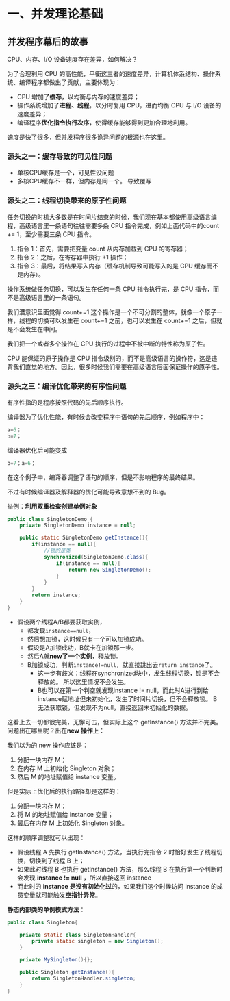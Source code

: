
# 一、并发理论基础

## 并发程序幕后的故事

CPU、内存、I/O 设备速度存在差异，如何解决？


为了合理利用 CPU 的高性能，平衡这三者的速度差异，计算机体系结构、操作系统、编译程序都做出了贡献，主要体现为：

- CPU 增加了**缓存**，以均衡与内存的速度差异；
- 操作系统增加了**进程、线程**，以分时复用 CPU，进而均衡 CPU 与 I/O 设备的速度差异；
- 编译程序**优化指令执行次序**，使得缓存能够得到更加合理地利用。


速度是快了很多，但并发程序很多诡异问题的根源也在这里。


### 源头之一：缓存导致的可见性问题

- 单核CPU缓存是一个，可见性没问题
- 多核CPU缓存不一样，但内存是同一个。 导致覆写


### 源头之二：线程切换带来的原子性问题


任务切换的时机大多数是在时间片结束的时候，我们现在基本都使用高级语言编程，高级语言里一条语句往往需要多条 CPU 指令完成，例如上面代码中的count += 1，至少需要三条 CPU 指令。

1. 指令 1：首先，需要把变量 count 从内存加载到 CPU 的寄存器；
2. 指令 2：之后，在寄存器中执行 +1 操作；
3. 指令 3：最后，将结果写入内存（缓存机制导致可能写入的是 CPU 缓存而不是内存）。


操作系统做任务切换，可以发生在任何一条 CPU 指令执行完，是 CPU 指令，而不是高级语言里的一条语句。


我们潜意识里面觉得 count+=1 这个操作是一个不可分割的整体，就像一个原子一样，线程的切换可以发生在 count+=1 之前，也可以发生在 count+=1 之后，但就是不会发生在中间。

我们把一个或者多个操作在 CPU 执行的过程中不被中断的特性称为原子性。


CPU 能保证的原子操作是 CPU 指令级别的，而不是高级语言的操作符，这是违背我们直觉的地方。因此，很多时候我们需要在高级语言层面保证操作的原子性。


### 源头之三：编译优化带来的有序性问题

有序性指的是程序按照代码的先后顺序执行。

编译器为了优化性能，有时候会改变程序中语句的先后顺序，例如程序中：
```java
a=6；
b=7；
```
编译器优化后可能变成
```java
b=7；a=6；
```
在这个例子中，编译器调整了语句的顺序，但是不影响程序的最终结果。

不过有时候编译器及解释器的优化可能导致意想不到的 Bug。


举例：**利用双重检查创建单例对象**
```java
public class SingletonDemo {
    private SingletonDemo instance = null;

    public static SingletonDemo getInstance(){
        if(instance == null){
            //锁的是类
            synchronized(SingletonDemo.class){
                if(instance == null){
                    return new SingletonDemo();
                }
            }
        }
        return instance;
    }
}
```

- 假设两个线程A/B都要获取实例，
  - 都发现`instance==null`，
  - 然后想加锁，这时候只有一个可以加锁成功。
  - 假设是A加锁成功，B就卡在加锁那一步。
  - 然后A就**new了一个实例**，释放锁。 
  - B加锁成功，判断`instance!=null`，就直接跳出去`return instance`了。
    - 这一步有歧义：线程在synchronized块中，发生线程切换，锁是不会释放的。 所以这里情况不会发生。
    - B也可以在第一个判空就发现instance != null，而此时A进行到给instance赋地址但未初始化，发生了时间片切换，但不会释放锁。 B无法获取锁，但发现不为null，直接返回未初始化的数据。

这看上去一切都很完美，无懈可击，但实际上这个 getInstance() 方法并不完美。问题出在哪里呢？出在**new 操作**上：

我们以为的 new 操作应该是：

1. 分配一块内存 M；
2. 在内存 M 上初始化 Singleton 对象；
3. 然后 M 的地址赋值给 instance 变量。

但是实际上优化后的执行路径却是这样的：

1. 分配一块内存 M；
2. 将 M 的地址赋值给 instance 变量；
3. 最后在内存 M 上初始化 Singleton 对象。

这样的顺序调整就可以出现：
- 假设线程 A 先执行 getInstance() 方法，当执行完指令 2 时恰好发生了线程切换，切换到了线程 B 上；
- 如果此时线程 B 也执行 getInstance() 方法，那么线程 B 在执行第一个判断时会发现 **instance != null** ，所以直接返回 instance
- 而此时的 **instance 是没有初始化过**的，如果我们这个时候访问 instance 的成员变量就可能触发**空指针异常**。


**静态内部类的单例模式方法**：

```java
public class Singleton{

    private static class SingletonHandler{
        private static singleton = new Singleton();
    }

    private MySingleton(){};

    public Singleton getInstance(){
        return SingletonHandler.singleton;
    }
}

```


